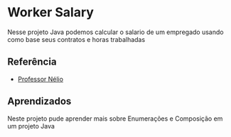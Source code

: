 
# Worker Salary

Nesse projeto Java podemos calcular o salario de um empregado usando como base seus contratos e horas trabalhadas 


## Referência

 - [Professor Nélio](https://www.udemy.com/course/java-curso-completo/)

## Aprendizados

Neste projeto pude aprender mais sobre Enumerações e Composição em um projeto Java 

